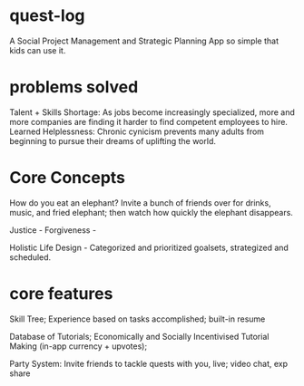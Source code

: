 # quest-log
A Social Project Management and Strategic Planning App so simple that kids can use it.

# problems solved

Talent + Skills Shortage: As jobs become increasingly specialized, more and more companies are finding it harder to find competent employees to hire.
Learned Helplessness: Chronic cynicism prevents many adults from beginning to pursue their dreams of uplifting the world.

# Core Concepts
How do you eat an elephant?
Invite a bunch of friends over for drinks, music, and fried elephant; then watch how quickly the elephant disappears.

Justice - 
Forgiveness - 

Holistic Life Design - Categorized and prioritized goalsets, strategized and scheduled.



# core features

Skill Tree; Experience based on tasks accomplished; built-in resume

Database of Tutorials; Economically and Socially Incentivised Tutorial Making (in-app currency + upvotes); 

<Creative Process Documentation to create Tutorials>

<In-App Currency Translatable to USD and other real-world currencies>

Party System: Invite friends to tackle quests with you, live; video chat, exp share
